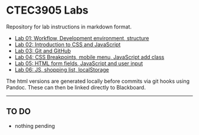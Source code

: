 # CTEC3905 Labs

Repository for lab instructions in markdown format.

- [Lab 01: Workflow, Development environment, structure](https://ctec3905.github.io/labs/html/01-lab.html)
- [Lab 02: Introduction to CSS and JavaScript](https://ctec3905.github.io/labs/html/02-lab.html)
- [Lab 03: Git and GitHub](https://ctec3905.github.io/labs/html/03-lab.html)
- [Lab 04: CSS Breakpoints, mobile menu, JavaScript add class](https://ctec3905.github.io/labs/html/04-lab.html)
- [Lab 05: HTML form fields, JavaScript and user input](https://ctec3905.github.io/labs/html/05-lab.html)
- [Lab 06: JS, shopping list, localStorage](https://ctec3905.github.io/labs/html/06-lab.html)

<!--
- [Lab 07: getting and showing 3rd-party data from JSON APIs](https://ctec3905.github.io/labs/html/07-lab.html) 
NOTE: (link to list of APIs)
-->

<!--
- [Lab 08: CSS animation and transition](https://ctec3905.github.io/labs/html/08-lab.html)
- Lab 09: TBC PWAs??
- Lab 10: TBC CSS grid?
-->

The html versions are generated locally before commits via git hooks using Pandoc. These can then be linked directly to Blackboard.

---

## TO DO

- nothing pending